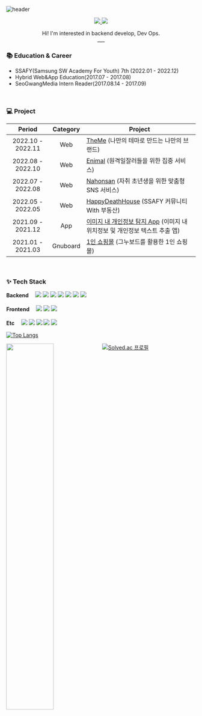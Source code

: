 ![header](https://capsule-render.vercel.app/api?type=Soft&color=FAF4B7&text=ChoiGang🐱‍💻&fontSize=50&fontColor=353535)

<p align="center">
  <a href="https://selective-spectrum-c0a.notion.site/Who-Am-I-9f81af71c25545328e54db3b2e207c90">
    <img src="https://img.shields.io/badge/PortFolio-CDF0EA?style=flat-square&logo=GitHub Sponsors&logoColor=black">
  </a>
  <a href="https://blog.naver.com/cg1735">
    <img src="https://img.shields.io/badge/Tech Blog-F6F5F5?style=flat-square&logo=Naver&logoColor=black">
  </a>
</p>
<p align="center">
  Hi! I'm interested in backend develop, Dev Ops. <br />
  ___
</p>
 


### :books: Education & Career

- SSAFY(Samsung SW Academy For Youth) 7th (2022.01 - 2022.12)
- Hybrid Web&App Education(2017.07 - 2017.08)
- SeoGwangMedia Intern Reader(2017.08.14 - 2017.09)

<br />

### 💻 Project

|      Period       |       Category        | Project                                                      |
| :---------------: | :-------------------: | ------------------------------------------------------------ |
| 2022.10 - 2022.11 |          Web          | [TheMe](https://github.com/lion1735/Theme) (나만의 테마로 만드는 나만의 브랜드) |
| 2022.08 - 2022.10 |          Web          | [Enimal](https://github.com/lion1735/Enimal) (원격일잘러들을 위한 집중 서비스) |
| 2022.07 - 2022.08 |          Web          | [Nahonsan](https://github.com/lion1735/NaHonSan) (자취 초년생을 위한 맞춤형 SNS 서비스) |
| 2022.05 - 2022.05 |          Web          | [HappyDeathHouse](https://selective-spectrum-c0a.notion.site/HappyDeathHouse-37d43c74534c4a019c0cec39d289f373) (SSAFY 커뮤니티 With 부동산) |
| 2021.09 - 2021.12 |          App          | [이미지 내 개인정보 탐지 App](https://github.com/lion1735/Capstone2021) (이미지 내 위치정보 및 개인정보 텍스트 추출 앱) |
| 2021.01 - 2021.03 |       Gnuboard        | [1인 쇼핑몰](https://blog.naver.com/cg1735/222231431914) (그누보드를 활용한 1인 쇼핑몰)                                   |


<br />

### ✨ Tech Stack 


<p>
  <b>Backend　</b>
  <img src="https://img.shields.io/badge/Spring Boot-6DB33F?style=flat-square&logo=Spring Boot&logoColor=white">
  <img src="https://img.shields.io/badge/Java-BE7928?style=flat-square&logo=OpenJDK&logoColor=white">
  <img src="https://img.shields.io/badge/Python-3776AB?style=flat-square&logo=Python&logoColor=white">
  <img src="https://img.shields.io/badge/Django-092E20?style=flat-square&logo=Django&logoColor=white">
  <img src="https://img.shields.io/badge/MySQL-4479A1?style=flat-square&logo=MySQL&logoColor=white">
  <img src="https://img.shields.io/badge/MariaDB-003545?style=flat-square&logo=MariaDB&logoColor=white">
  <img src="https://img.shields.io/badge/MongoDB-47A248?style=flat-square&logo=MongoDB&logoColor=white"><br /><br />
  <b>Frontend　</b>
  <img src="https://img.shields.io/badge/HTML-E34F26?style=flat-square&logo=HTML5&logoColor=white">
  <img src="https://img.shields.io/badge/CSS-1572B6?style=flat-square&logo=CSS3&logoColor=white">
  <img src="https://img.shields.io/badge/Vue.js-4FC08D?style=flat-square&logo=Vue.js&logoColor=white"><br /><br />
  <b>Etc　</b>
  <img src="https://img.shields.io/badge/GitHub-181717?style=flat-square&logo=GitHub&logoColor=white">
  <img src="https://img.shields.io/badge/GitLab-FC6D26?style=flat-square&logo=GitLab&logoColor=white">
  <img src="https://img.shields.io/badge/Jira-0052CC?style=flat-square&logo=Jira&logoColor=white">
  <img src="https://img.shields.io/badge/NGINX-009639?style=flat-square&logo=NGINX&logoColor=white">
  <img src="https://img.shields.io/badge/R-276DC3?style=flat-square&logo=R&logoColor=white"><br />
</p>

[![Top Langs](https://github-readme-stats.vercel.app/api/top-langs/?username=lion1735&layout=compact&hide_border=true)](https://github.com/lion1735)

<a href="#">
  <img align="left" src="https://github-readme-stats.vercel.app/api?username=lion1735&show_icons=true&theme=vue&hide_border=true"  width=50%
  height=auto />


[![Solved.ac
프로필](http://mazassumnida.wtf/api/v2/generate_badge?boj=lion1735)](https://solved.ac/lion1735)


<!--

<img src="https://img.shields.io/badge/Android-3DDC84?style=flat-square&logo=Android&logoColor=white"/>
 <img src="https://media.giphy.com/media/hvRJCLFzcasrR4ia7z/giphy.gif" width="30px"> 
**lion1735/lion1735** is a ✨ _special_ ✨ repository because its `README.md` (this file) appears on your GitHub profile.

-->
